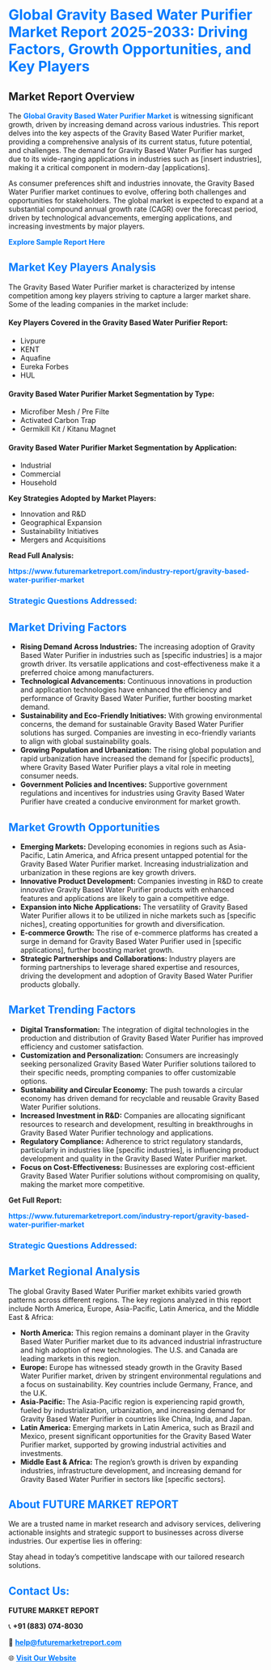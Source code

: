 <h1 style="color: #007BFF;">Global Gravity Based Water Purifier Market Report 2025-2033: Driving Factors, Growth Opportunities, and Key Players</h1>

<section id="overview">
<h2>Market Report Overview</h2>
<p>The <a href="https://www.futuremarketreport.com/industry-report/gravity-based-water-purifier-market" style="color: #007BFF; text-decoration: none;"><strong>Global Gravity Based Water Purifier Market</strong></a> is witnessing significant growth, driven by increasing demand across various industries. This report delves into the key aspects of the Gravity Based Water Purifier market, providing a comprehensive analysis of its current status, future potential, and challenges. The demand for Gravity Based Water Purifier has surged due to its wide-ranging applications in industries such as [insert industries], making it a critical component in modern-day [applications].</p>
<p>As consumer preferences shift and industries innovate, the Gravity Based Water Purifier market continues to evolve, offering both challenges and opportunities for stakeholders. The global market is expected to expand at a substantial compound annual growth rate (CAGR) over the forecast period, driven by technological advancements, emerging applications, and increasing investments by major players.</p>
</section>

<section id="overview">
<p><a href="https://www.futuremarketreport.com/request-sample/reportId=99940" style="color: #007BFF; text-decoration: none;"><strong>Explore Sample Report Here</strong></a></p>
</section>

<section id="key-players">
<h2 style="color: #007BFF;">Market Key Players Analysis</h2>
<p>The Gravity Based Water Purifier market is characterized by intense competition among key players striving to capture a larger market share. Some of the leading companies in the market include:</p>
<h4>Key Players Covered in the Gravity Based Water Purifier Report:</h4>
<ul><li>Livpure</li><li>KENT</li><li>Aquafine</li><li>Eureka Forbes</li><li>HUL</li></ul>
<h4>Gravity Based Water Purifier Market Segmentation by Type:</h4>
<ul><li>Microfiber Mesh / Pre Filte</li><li>Activated Carbon Trap</li><li>Germikill Kit / Kitanu Magnet</li></ul>

<h4>Gravity Based Water Purifier Market Segmentation by Application:</h4>
<ul><li>Industrial</li><li>Commercial</li><li>Household</li></ul>
<p><strong>Key Strategies Adopted by Market Players:</strong></p>
<ul>
<li>Innovation and R&D</li>
<li>Geographical Expansion</li>
<li>Sustainability Initiatives</li>
<li>Mergers and Acquisitions</li>
</ul>
</section>

<section>
<p><strong>Read Full Analysis: </strong></p><a href="https://www.futuremarketreport.com/industry-report/gravity-based-water-purifier-market" style="color: #007BFF; text-decoration: none;"><strong>https://www.futuremarketreport.com/industry-report/gravity-based-water-purifier-market</strong></a>
<h3 style="color: #007BFF;">Strategic Questions Addressed:</h3>
</section>

<section id="driving-factors">
<h2 style="color: #007BFF;">Market Driving Factors</h2>
<ul>
<li><strong>Rising Demand Across Industries:</strong> The increasing adoption of Gravity Based Water Purifier in industries such as [specific industries] is a major growth driver. Its versatile applications and cost-effectiveness make it a preferred choice among manufacturers.</li>
<li><strong>Technological Advancements:</strong> Continuous innovations in production and application technologies have enhanced the efficiency and performance of Gravity Based Water Purifier, further boosting market demand.</li>
<li><strong>Sustainability and Eco-Friendly Initiatives:</strong> With growing environmental concerns, the demand for sustainable Gravity Based Water Purifier solutions has surged. Companies are investing in eco-friendly variants to align with global sustainability goals.</li>
<li><strong>Growing Population and Urbanization:</strong> The rising global population and rapid urbanization have increased the demand for [specific products], where Gravity Based Water Purifier plays a vital role in meeting consumer needs.</li>
<li><strong>Government Policies and Incentives:</strong> Supportive government regulations and incentives for industries using Gravity Based Water Purifier have created a conducive environment for market growth.</li>
</ul>
</section>

<section id="growth-opportunities">
<h2 style="color: #007BFF;">Market Growth Opportunities</h2>
<ul>
<li><strong>Emerging Markets:</strong> Developing economies in regions such as Asia-Pacific, Latin America, and Africa present untapped potential for the Gravity Based Water Purifier market. Increasing industrialization and urbanization in these regions are key growth drivers.</li>
<li><strong>Innovative Product Development:</strong> Companies investing in R&D to create innovative Gravity Based Water Purifier products with enhanced features and applications are likely to gain a competitive edge.</li>
<li><strong>Expansion into Niche Applications:</strong> The versatility of Gravity Based Water Purifier allows it to be utilized in niche markets such as [specific niches], creating opportunities for growth and diversification.</li>
<li><strong>E-commerce Growth:</strong> The rise of e-commerce platforms has created a surge in demand for Gravity Based Water Purifier used in [specific applications], further boosting market growth.</li>
<li><strong>Strategic Partnerships and Collaborations:</strong> Industry players are forming partnerships to leverage shared expertise and resources, driving the development and adoption of Gravity Based Water Purifier products globally.</li>
</ul>
</section>

<section id="trending-factors">
<h2 style="color: #007BFF;">Market Trending Factors</h2>
<ul>
<li><strong>Digital Transformation:</strong> The integration of digital technologies in the production and distribution of Gravity Based Water Purifier has improved efficiency and customer satisfaction.</li>
<li><strong>Customization and Personalization:</strong> Consumers are increasingly seeking personalized Gravity Based Water Purifier solutions tailored to their specific needs, prompting companies to offer customizable options.</li>
<li><strong>Sustainability and Circular Economy:</strong> The push towards a circular economy has driven demand for recyclable and reusable Gravity Based Water Purifier solutions.</li>
<li><strong>Increased Investment in R&D:</strong> Companies are allocating significant resources to research and development, resulting in breakthroughs in Gravity Based Water Purifier technology and applications.</li>
<li><strong>Regulatory Compliance:</strong> Adherence to strict regulatory standards, particularly in industries like [specific industries], is influencing product development and quality in the Gravity Based Water Purifier market.</li>
<li><strong>Focus on Cost-Effectiveness:</strong> Businesses are exploring cost-efficient Gravity Based Water Purifier solutions without compromising on quality, making the market more competitive.</li>
</ul>
</section>

<section>
<p><strong>Get Full Report: </strong></p><a href="https://www.futuremarketreport.com/industry-report/gravity-based-water-purifier-market" style="color: #007BFF; text-decoration: none;"><strong>https://www.futuremarketreport.com/industry-report/gravity-based-water-purifier-market</strong></a>
<h3 style="color: #007BFF;">Strategic Questions Addressed:</h3>
</section>


<section id="regional-analysis">
<h2 style="color: #007BFF;">Market Regional Analysis</h2>
<p>The global Gravity Based Water Purifier market exhibits varied growth patterns across different regions. The key regions analyzed in this report include North America, Europe, Asia-Pacific, Latin America, and the Middle East & Africa:</p>
<ul>
<li><strong>North America:</strong> This region remains a dominant player in the Gravity Based Water Purifier market due to its advanced industrial infrastructure and high adoption of new technologies. The U.S. and Canada are leading markets in this region.</li>
<li><strong>Europe:</strong> Europe has witnessed steady growth in the Gravity Based Water Purifier market, driven by stringent environmental regulations and a focus on sustainability. Key countries include Germany, France, and the U.K.</li>
<li><strong>Asia-Pacific:</strong> The Asia-Pacific region is experiencing rapid growth, fueled by industrialization, urbanization, and increasing demand for Gravity Based Water Purifier in countries like China, India, and Japan.</li>
<li><strong>Latin America:</strong> Emerging markets in Latin America, such as Brazil and Mexico, present significant opportunities for the Gravity Based Water Purifier market, supported by growing industrial activities and investments.</li>
<li><strong>Middle East & Africa:</strong> The region’s growth is driven by expanding industries, infrastructure development, and increasing demand for Gravity Based Water Purifier in sectors like [specific sectors].</li>
</ul>
</section>

<footer>
<h2 style="color: #007BFF;">About FUTURE MARKET REPORT</h2>
<p>We are a trusted name in market research and advisory services, delivering actionable insights and strategic support to businesses across diverse industries. Our expertise lies in offering:</p>

<p>Stay ahead in today’s competitive landscape with our tailored research solutions.</p>

<h2 style="color: #007BFF;">Contact Us:</h2>
<p><strong>FUTURE MARKET REPORT</strong></p>
<p>📞 <strong>+91 (883) 074-8030</strong></p>
<p>📧 <strong><a href="mailto:help@futuremarketreport.com" style="color: #007BFF;">help@futuremarketreport.com</a></strong></p>
<p>🌐 <strong><a href="https://www.futuremarketreport.com/" style="color: #007BFF;">Visit Our Website</a></strong></p>
</footer>